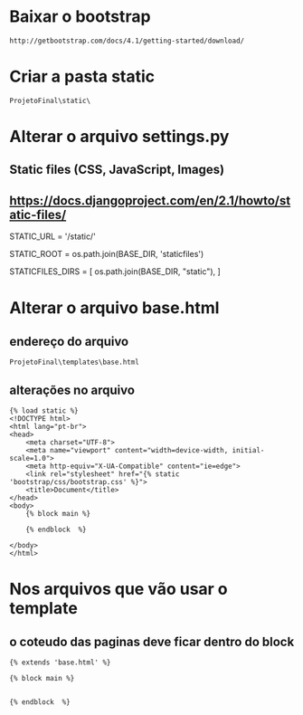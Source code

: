 # Baixar o bootstrap
    http://getbootstrap.com/docs/4.1/getting-started/download/

# Criar a pasta static
    ProjetoFinal\static\

# Alterar o arquivo settings.py
## Static files (CSS, JavaScript, Images)
## https://docs.djangoproject.com/en/2.1/howto/static-files/

STATIC_URL = '/static/'

STATIC_ROOT = os.path.join(BASE_DIR, 'staticfiles')

STATICFILES_DIRS = [
    os.path.join(BASE_DIR, "static"),
]

# Alterar o arquivo base.html 
## endereço do arquivo
    ProjetoFinal\templates\base.html

## alterações no arquivo

    {% load static %}
    <!DOCTYPE html>
    <html lang="pt-br">
    <head>
        <meta charset="UTF-8">
        <meta name="viewport" content="width=device-width, initial-scale=1.0">
        <meta http-equiv="X-UA-Compatible" content="ie=edge">
        <link rel="stylesheet" href="{% static 'bootstrap/css/bootstrap.css' %}">
        <title>Document</title>
    </head>
    <body>
        {% block main %}
        
        {% endblock  %}

    </body>
    </html>

# Nos arquivos que vão usar o template
## o coteudo das paginas deve ficar dentro do block
    {% extends 'base.html' %}

    {% block main %}


    {% endblock  %}


